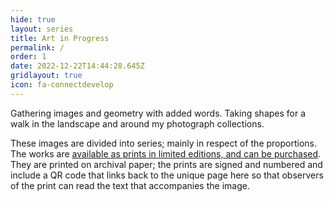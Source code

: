```yaml
---
hide: true
layout: series
title: Art in Progress
permalink: /
order: 1
date: 2022-12-22T14:44:28.645Z
gridlayout: true
icon: fa-connectdevelop
---
```

Gathering images and geometry with added words. Taking shapes for a walk in the landscape and around my photograph collections.

These images are divided into series; mainly in respect of the proportions. The works are [available as prints in limited editions, and can be purchased](https://www.saatchiart.com/chrisjennings "see my work on Saatchi Art"). They are printed on archival paper; the prints are signed and numbered and include a QR code that links back to the unique page here so that observers of the print can read the text that accompanies the image.
